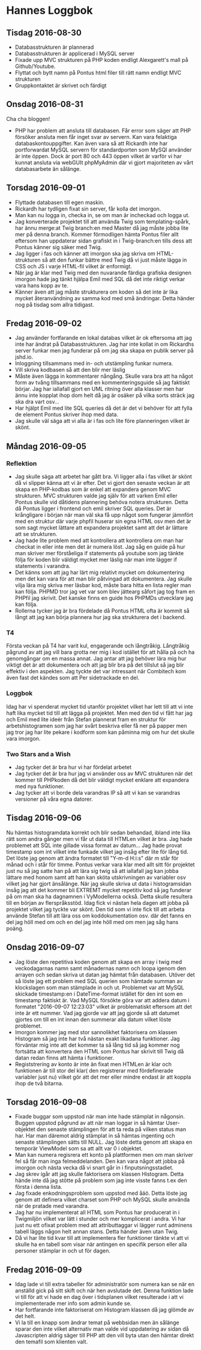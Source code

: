 # Hannes Loggbok

## Tisdag 2016-08-30
* Databasstrukturen är plannerad
* Databasstrukturen är applicerad i MySQL server
* Fixade upp MVC strukturen på PHP koden endligt Alexgarett's mall på Github/Youtube.
* Flyttat och bytt namn på Pontus html filer till rätt namn endligt MVC strukturen
* Gruppkontaktet är skrivet och färdigt

## Onsdag 2016-08-31
Cha cha bloggen!

* PHP har problem att ansluta till databasen. Får error som säger att PHP försöker ansluta men får inget svar av servern. Kan vara felaktiga databaskontouppgifter. Kan även vara så att Rickardh inte har portforwardat MySQL servern för standardporten som MySQl använder är inte öppen. Dock är port 80 och 443 öppen vilket är varför vi har kunnat ansluta via webGUIt phpMyAdmin där vi gjort majoriteten av vårt databasarbete än sålänge.


## Torsdag 2016-09-01
* Flyttade databasen till egen maskin.
* Rickardh har tydligen fixat sin server, får kolla det imorgon.
* Man kan nu logga in, checka in, se om man är incheckad och logga ut.
* Jag konverterade projektet till att använda Twig som templating-spårk, har ännu merge:at Twig branch:en med Master då jag måste jobba lite mer på denna branch. Kommer förmodligen hämta Pontus filer allt eftersom han uppdaterar sidan grafiskt in i Twig-branch:en tills dess att Pontus känner sig säker med Twig.
* Jag ligger i fas och känner att imorgon ska jag skriva om HTML-strukturen så att den funkar bättre med Twig då vi just måste lägga in CSS och JS i varje HTML-fil vilket är enformigt.
* När jag är klar med Twig med den nuvarande färdiga grafiska designen imorgon hade jag tänkt hjälpa Emil med SQL då det inte riktigt verkar vara hans kopp av te.
* Känner även att jag måste strukturera om koden så det inte är lika mycket återanvändning av samma kod med små ändringar. Detta händer nog på tisdag som allra tidigast.

## Fredag 2016-09-02
* Jag använder fortfarande en lokal databas vilket är ok eftersoma att jag inte har ändrat på Databasstrukturen. Jag har inte kollat in om Rickardhs server funkar men jag funderar på om jag ska skapa en publik server på jshd.io.
* Inloggning tillsammans med in- och utstämpling funkar numera.
* Vill skriva kodbasen så att den blir mer läslig
* Måste även lägga in kommentarer nångång. Skulle vara bra att ha något form av tvång tillsammans med en kommenteringsguide så jag faktiskt börjar. Jag har iallafall gjort en UML ritning över alla klasser men har ännu inte kopplat ihop dom helt då jag är osäker på vilka sorts sträck jag ska dra vart osv...
* Har hjälpt Emil med lite SQL queries då det är det vi behöver för att fylla de element Pontus skriver ihop med data.
* Jag skulle väl säga att vi alla är i fas och lite före planneringen vilket är skönt.

## Måndag 2016-09-05
### Reflektion
* Jag skulle säga att arbetet har gått bra. Vi ligger alla i fas vilket är skönt då vi slipper känna att vi är efter. Det vi gjort den senaste veckan är att skapa en PHP-kodbas som är enkel att expandera genom MVC strukturen. MVC strukturen valde jag själv för att varken Emil eller Pontus skulle vid dåtidens plannering behöva notera strukturen. Detta då Pontus ligger i frontend och emil skriver SQL queries. Det är krångligare i början när man väl ska få upp något som fungerar jämnfört med en struktur där varje phpfil huserar sin egna HTML osv men det är som sagt mycket lättare att expandera projektet samt att det är lättare att se strukturen.
* Jag hade lite problem med att kontrollera att kontrollera om man har checkat in eller inte men det är numera löst. Jag såg en guide på hur man skriver mer förståeliga if statements på youtube som jag tänkte följa för koden blir väldigt mycket mer läslig när man inte lägger if statements i varandra.
* Det känns som att jag har lärt mig relativt mycket om dokumentering men det kan vara för att man blir påtvingad att dokumentera. Jag skulle vilja lära mig skriva mer läsbar kod, måste bara hitta en lista regler man kan följa. PHPMD tror jag vet var som blev jättearg såfort jag tog fram en PHPfil jag skrivit. Det kanske finns en guide hos PHPMDs utvecklare jag kan följa.
* Rollerna tycker jag är bra fördelade då Pontus HTML ofta är kommit så långt att jag kan börja plannera hur jag ska strukturera det i backend.

### T4
Första veckan på T4 har varit kul, engagerande och långtråkig. Långtråkig pågrund av att jag vill bara grotta ner mig i kod istället för att hålla på och ha genomgångar om en massa annat. Jag antar att jag behöver lära mig hur viktigt det är att dokumentera och att jag blir bra på det tillslut så jag blir effektiv i den aspekten. Jag tyckte det var intressant när Combitech kom även fast det kändes som att Per sidetrackade en del.

### Loggbok
Idag har vi spenderat mycket tid utanför projektet vilket har lett till att vi inte haft lika mycket tid till att lägga på projektet. Men med den tid vi fått har jag och Emil med lite ideér från Stefan plannerat fram en struktur för arbetshistogramen som jag har svårt beskriva eller få ner på papper men jag tror jag har lite pekare i kodform som kan påminna mig om hur det skulle vara imorgon.

### Two Stars and a Wish
* Jag tycker det är bra hur vi har fördelat arbetet
* Jag tycker det är bra hur jag vi använder oss av MVC strukturen när det kommer till PHPkoden då det blir väldigt mycket enklare att expandera med nya funktioner.
* Jag tycker att vi borde dela varandras IP så att vi kan se varandras versioner på våra egna datorer.

## Tisdag 2016-09-06
Nu hämtas histogramdata korrekt och blir sedan behandad, ibland inte lika rätt som andra gånger men vi får ut data till HTMLen vilket är bra. Jag hade problemet att SQL inte gillade vissa format av datum... Jag hade provat timestamp som int vilket inte funkade vilket jag insåg efter lite för lång tid. Det löste jag genom att ändra formatet till "Y-m-d H:i:s" där m står för månad och i står för timme. Pontus verkar vara klar med allt sitt för projektet just nu så jag satte han på att lära sig twig så att iallafall jag kan jobba lättare med honom samt att han kan sköta utskrivningen av variabler osv vilket jag har gjort änsålänge. När jag skulle skriva ut data i histogramsidan insåg jag att det kommer bli EXTREMT mycket repetitiv kod så jag funderar på om man ska ha dagnamnen i VyModellerna också. Detta skulle resultera till en början av flerspråksstöd. Idag fick vi nästan hela dagen att jobba på projektet vilket jag tyckte var skönt. Den tid som vi inte fick till att arbeta använde Stefan till att lära oss om koddokumentation osv. där det fanns en del jag höll med om och en del jag inte höll med om men jag såg hans poäng.

## Onsdag 2016-09-07
* Jag löste den repetitiva koden genom att skapa en array i twig med veckodagarnas namn samt månadernas namn och loopa igenom den arrayen och sedan skriva ut datan jag hämtat från databasen. Utöver det så löste jag ett problem med SQL querien som hämtade summan av klockslagen som man stämplade in och ut. Problemet var att MySQL skickade timestamp:en i DateTime-format istället för den int som en timestamp faktiskt är. Vad MySQL försökte göra var att addera datum i formatet "2016-09-07 12:23:03" vilket är problematiskt eftersom att det inte är ett nummer. Vad jag gjorde var att jag gjorde så att datumet gjortes om till en int innan den summerar alla datum vilket löste problemet.
* Imorgon kommer jag med stor sannolikhet faktorisera om klassen Histogram så jag inte har två nästan exakt likadana funktioner. Jag förväntar mig inte att det kommer ta så lång tid så jag kommer nog fortsätta att konvertera den HTML som Pontus har skrivit till Twig då datan redan finns att hämta i funktioner.
* Registstrering av konto är inte än fixat men HTMLen är klar och funktionen är till stor del klar( den registrerar med fördefinerade variabler just nu) vilket gör att det mer eller mindre endast är att koppla ihop de två bitarna.

## Torsdag 2016-09-08
* Fixade buggar som uppstod när man inte hade stämplat in någonsin. Buggen uppstod pågrund av att när man loggar in så hämtar User-objektet den senaste stämplingen för att ta reda på vilken status man har. Har man däremot aldrig stämplat in så hämtas ingenting och senaste stämplingen sätts till NULL. Jag löste detta genom att skapa en temporär ViewModel som sa att allt var 0 i objektet.
* Man kan numera regisrera ett konto på plattformen men om man skriver fel så får man inga felmeddelanden. Den kan vara något att jobba på imorgon och nästa vecka då vi snart går in i finputsningsstadiet.
* Jag skrev igår att jag skulle faktorisera om klassen Histogram. Detta hände inte då jag stötte på problem som jag inte visste fanns t.ex den första i denna lista.
* Jag fixade enkodningsproblem som uppstod med åäö. Detta löste jag genom att definera vilket charset som PHP och MySQL skulle använda när de pratade med varandra.
* Jag har nu implementerat all HTML som Pontus har producerat in i Twigmiljön vilket var lätt i stunder och mer komplicerat i andra. Vi har just nu ett ofixat problem med att attributtaggar vi lägger runt adminens tabell läggs någon helt annan stans. Detta händer även utan Twig.
* Då vi har lite tid kvar till att implementera fler funktioner tänkte vi att vi skulle ha en tabell som visar när antingen en specifik person eller alla personer stämplar in och ut för dagen.

## Fredag 2016-09-09
* Idag lade vi till extra tabeller  för administratör som numera kan se när en anställd gick på sitt skift och när hen avslutade det. Denna funktion lade vi till för att vi hade en dag över i tidsplanen vilket resulterade i att vi implementerade mer info som admin kunde se.
* Har fortfarande inte faktoriserat om Histogram klassen då jag glömde av det helt.
* Vi la till en knapp som ändrar temat på webbsidan men än sålänge sparar den inte vilket alternativ man valde vid uppdatering av sidan då Javascripten aldrig säger till PHP att den vill byta utan den hämtar direkt den temafil som klienten valt.
